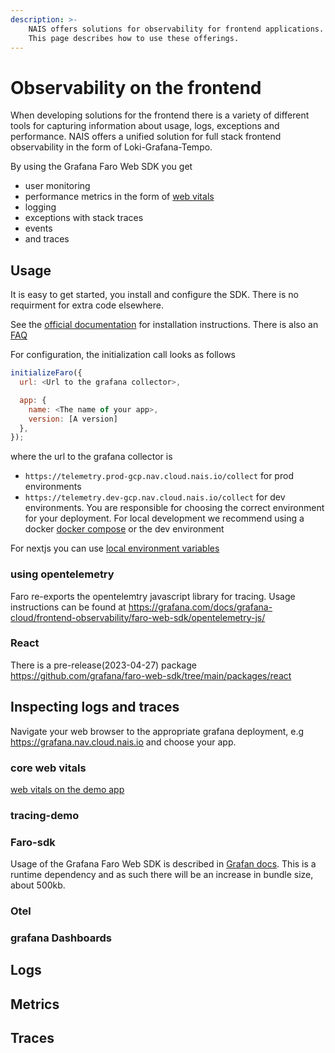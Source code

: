 ```yaml
---
description: >-
    NAIS offers solutions for observability for frontend applications.
    This page describes how to use these offerings.
---
```


# Observability on the frontend

When developing solutions for the frontend there is a variety of different tools for capturing information about
usage, logs, exceptions and performance. NAIS offers a unified solution for full stack frontend observability in
the form of Loki-Grafana-Tempo.

By using the Grafana Faro Web SDK you get
- user monitoring
- performance metrics in the form of [web vitals](https://web.dev/vitals/)
- logging
- exceptions with stack traces
- events
- and traces

## Usage

It is easy to get started, you install and configure the SDK. There is no requirment for extra
code elsewhere.

See the [official documentation](https://grafana.com/docs/grafana-cloud/frontend-observability/) for installation
instructions. There is also an [FAQ](https://grafana.com/docs/grafana-cloud/frontend-observability/faro-web-sdk/faq/)

For configuration, the initialization call looks as follows

```js
initializeFaro({
  url: <Url to the grafana collector>,

  app: {
    name: <The name of your app>,
    version: [A version]
  },
});

```

where the url to the grafana collector is
- `https://telemetry.prod-gcp.nav.cloud.nais.io/collect` for prod environments
- `https://telemetry.dev-gcp.nav.cloud.nais.io/collect` for dev environments.
You are responsible for choosing the correct environment for your deployment.
For local development we recommend using a docker [docker compose](https://github.com/nais/tracing-demo/blob/main/docker-compose.yml) or the dev environment

For nextjs you can use [local environment variables](https://nextjs.org/docs/basic-features/environment-variables)

### using opentelemetry

Faro re-exports the opentelemtry javascript library for tracing. Usage instructions can be found at
<https://grafana.com/docs/grafana-cloud/frontend-observability/faro-web-sdk/opentelemetry-js/>


### React

There is a pre-release(2023-04-27) package <https://github.com/grafana/faro-web-sdk/tree/main/packages/react>



## Inspecting logs and traces

Navigate your web browser to the appropriate grafana deployment, e.g https://grafana.nav.cloud.nais.io and choose your app.

### core web vitals
[web vitals on the demo app](https://grafana.nav.cloud.nais.io/d/k8g_nks4z/frontend-web-vitals)

### tracing-demo

### Faro-sdk
Usage of the Grafana Faro Web SDK is described in [Grafan docs](https://grafana.com/docs/grafana-cloud/frontend-observability/). This is a runtime dependency and as such there will be an increase in bundle size, about 500kb.



### Otel
### grafana Dashboards


## Logs

## Metrics

## Traces
